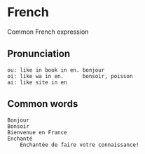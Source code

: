 # French
Common French expression

## Pronunciation
    ou: like in book in en. bonjour
    oi: like wa in en.      bonsoir, poisson
    ai: like site in en

## Common words
    Bonjour
    Bonsoir
    Bienvenue en France
    Enchanté
        Enchantée de faire votre connaissance!
